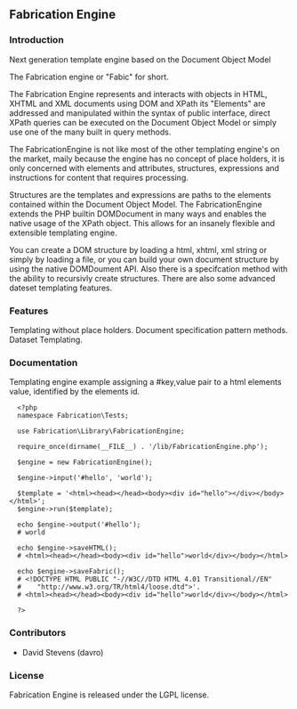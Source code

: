 ## Fabrication Engine

### Introduction

Next generation template engine based on the Document Object Model

The Fabrication engine or "Fabic" for short.

The Fabrication Engine represents and interacts with objects in HTML, XHTML and 
XML documents using DOM and XPath its "Elements" are addressed and manipulated 
within the syntax of public interface, direct XPath queries can be executed on 
the Document Object Model or simply use one of the many built in query methods.

The FabricationEngine is not like most of the other templating engine's on the 
market, maily because the engine has no concept of place holders, it is only 
concerned with elements and attributes, structures, expressions and instructions 
for content that requires processing.

Structures are the templates and expressions are paths to the elements contained
within the Document Object Model. The FabricationEngine extends the PHP builtin 
DOMDocument in many ways and enables the native usage of the XPath object. 
This allows for an insanely flexible and extensible templating engine.

You can create a DOM structure by loading a html, xhtml, xml string or simply by
loading a file, or you can build your own document structure by using the native
DOMDoument API. Also there is a specifcation method with the ability to recursivly
create structures. There are also some advanced dateset templating features.


### Features

Templating without place holders.
Document specification pattern methods.
Dataset Templating.

### Documentation

Templating engine example assigning a #key,value pair to a html elements value,
identified by the elements id.

      <?php
      namespace Fabrication\Tests;

      use Fabrication\Library\FabricationEngine;

      require_once(dirname(__FILE__) . '/lib/FabricationEngine.php');

      $engine = new FabricationEngine();

      $engine->input('#hello', 'world');

      $template = '<html><head></head><body><div id="hello"></div></body></html>';
      $engine->run($template);

      echo $engine->output('#hello'); 
      # world

      echo $engine->saveHTML();
      # <html><head></head><body><div id="hello">world</div></body></html>

      echo $engine->saveFabric();
      # <!DOCTYPE HTML PUBLIC "-//W3C//DTD HTML 4.01 Transitional//EN"
      #    "http://www.w3.org/TR/html4/loose.dtd">'.
      # <html><head></head><body><div id="hello">world</div></body></html>

      ?>

### Contributors

* David Stevens (davro)


### License

Fabrication Engine is released under the LGPL license.

